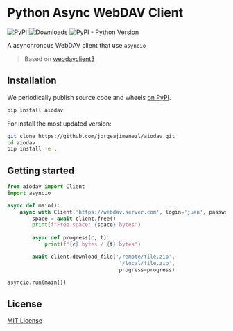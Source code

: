# Python Async WebDAV Client

![PyPI](https://img.shields.io/pypi/v/aiodav)
[![Downloads](https://static.pepy.tech/badge/aiodav)](https://pepy.tech/project/aiodav)
![PyPI - Python Version](https://img.shields.io/pypi/pyversions/aiodav)

A asynchronous WebDAV client that use `asyncio`

> Based on [webdavclient3](https://github.com/ezhov-evgeny/webdav-client-python-3)

## Installation

We periodically publish source code and wheels [on PyPI](https://pypi.python.org/pypi/aiodav).

```bash
pip install aiodav
```

For install the most updated version:

```bash
git clone https://github.com/jorgeajimenezl/aiodav.git
cd aiodav
pip install -e .
```

## Getting started

```python
from aiodav import Client
import asyncio

async def main():
    async with Client('https://webdav.server.com', login='juan', password='cabilla') as client:
        space = await client.free()
        print(f"Free space: {space} bytes")
        
        async def progress(c, t):
            print(f"{c} bytes / {t} bytes")

        await client.download_file('/remote/file.zip', 
                                    '/local/file.zip',
                                    progress=progress)

asyncio.run(main())
```

## License

[MIT License](./LICENSE)
